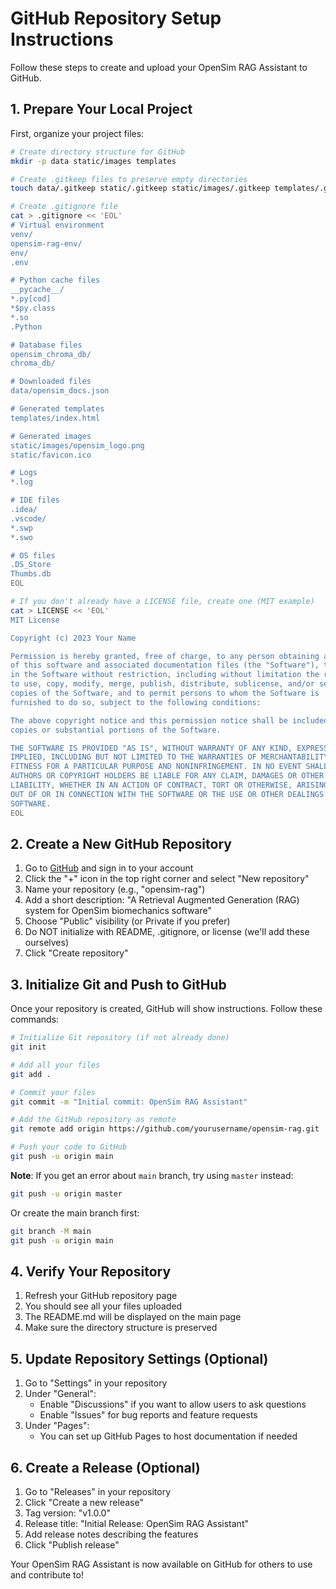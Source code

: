 # GitHub Repository Setup Instructions

Follow these steps to create and upload your OpenSim RAG Assistant to GitHub.

## 1. Prepare Your Local Project

First, organize your project files:

```bash
# Create directory structure for GitHub
mkdir -p data static/images templates

# Create .gitkeep files to preserve empty directories
touch data/.gitkeep static/.gitkeep static/images/.gitkeep templates/.gitkeep

# Create .gitignore file
cat > .gitignore << 'EOL'
# Virtual environment
venv/
opensim-rag-env/
env/
.env

# Python cache files
__pycache__/
*.py[cod]
*$py.class
*.so
.Python

# Database files
opensim_chroma_db/
chroma_db/

# Downloaded files
data/opensim_docs.json

# Generated templates
templates/index.html

# Generated images
static/images/opensim_logo.png
static/favicon.ico

# Logs
*.log

# IDE files
.idea/
.vscode/
*.swp
*.swo

# OS files
.DS_Store
Thumbs.db
EOL

# If you don't already have a LICENSE file, create one (MIT example)
cat > LICENSE << 'EOL'
MIT License

Copyright (c) 2023 Your Name

Permission is hereby granted, free of charge, to any person obtaining a copy
of this software and associated documentation files (the "Software"), to deal
in the Software without restriction, including without limitation the rights
to use, copy, modify, merge, publish, distribute, sublicense, and/or sell
copies of the Software, and to permit persons to whom the Software is
furnished to do so, subject to the following conditions:

The above copyright notice and this permission notice shall be included in all
copies or substantial portions of the Software.

THE SOFTWARE IS PROVIDED "AS IS", WITHOUT WARRANTY OF ANY KIND, EXPRESS OR
IMPLIED, INCLUDING BUT NOT LIMITED TO THE WARRANTIES OF MERCHANTABILITY,
FITNESS FOR A PARTICULAR PURPOSE AND NONINFRINGEMENT. IN NO EVENT SHALL THE
AUTHORS OR COPYRIGHT HOLDERS BE LIABLE FOR ANY CLAIM, DAMAGES OR OTHER
LIABILITY, WHETHER IN AN ACTION OF CONTRACT, TORT OR OTHERWISE, ARISING FROM,
OUT OF OR IN CONNECTION WITH THE SOFTWARE OR THE USE OR OTHER DEALINGS IN THE
SOFTWARE.
EOL
```

## 2. Create a New GitHub Repository

1. Go to [GitHub](https://github.com/) and sign in to your account
2. Click the "+" icon in the top right corner and select "New repository"
3. Name your repository (e.g., "opensim-rag")
4. Add a short description: "A Retrieval Augmented Generation (RAG) system for OpenSim biomechanics software"
5. Choose "Public" visibility (or Private if you prefer)
6. Do NOT initialize with README, .gitignore, or license (we'll add these ourselves)
7. Click "Create repository"

## 3. Initialize Git and Push to GitHub

Once your repository is created, GitHub will show instructions. Follow these commands:

```bash
# Initialize Git repository (if not already done)
git init

# Add all your files
git add .

# Commit your files
git commit -m "Initial commit: OpenSim RAG Assistant"

# Add the GitHub repository as remote
git remote add origin https://github.com/yourusername/opensim-rag.git

# Push your code to GitHub
git push -u origin main
```

**Note**: If you get an error about `main` branch, try using `master` instead:
```bash
git push -u origin master
```

Or create the main branch first:
```bash
git branch -M main
git push -u origin main
```

## 4. Verify Your Repository

1. Refresh your GitHub repository page
2. You should see all your files uploaded
3. The README.md will be displayed on the main page
4. Make sure the directory structure is preserved

## 5. Update Repository Settings (Optional)

1. Go to "Settings" in your repository
2. Under "General":
   - Enable "Discussions" if you want to allow users to ask questions
   - Enable "Issues" for bug reports and feature requests
3. Under "Pages":
   - You can set up GitHub Pages to host documentation if needed

## 6. Create a Release (Optional)

1. Go to "Releases" in your repository
2. Click "Create a new release"
3. Tag version: "v1.0.0"
4. Release title: "Initial Release: OpenSim RAG Assistant"
5. Add release notes describing the features
6. Click "Publish release"

Your OpenSim RAG Assistant is now available on GitHub for others to use and contribute to!
